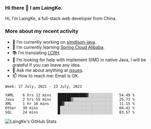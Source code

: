 ### Hi there 👋 I am LaingKe.

Hi, I'm LaingKe, a full-stack web developer from China.

### More about my recent activity

- 🔭 I’m currently working on [simdjson-java](https://github.com/laingke/simdjson-java).
- 🌱 I’m currently learning [Spring Cloud Alibaba](https://github.com/alibaba/spring-cloud-alibaba).
- :books: I’m translating [LCRH](https://github.com/LCTT/LCRH).
- 🤔 I’m looking for help with implement SIMD in native Java, I will be grateful if you can leave any idea.
- 💬 Ask me about anything at [issues](https://github.com/laingke/laingke/issues).
- 📫 How to reach me: Email is OK.

<!--START_SECTION:waka-->
```text
Week: 17 July, 2021 - 23 July, 2021

YAML    6 hrs 12 mins   █████████████▓░░░░░░░░░░░   54.49 % 
Java    2 hrs 55 mins   ██████▒░░░░░░░░░░░░░░░░░░   25.73 % 
XML     1 hr 16 mins    ██▓░░░░░░░░░░░░░░░░░░░░░░   11.15 % 
Other   30 mins         █░░░░░░░░░░░░░░░░░░░░░░░░   04.42 % 
SQL     24 mins         █░░░░░░░░░░░░░░░░░░░░░░░░   03.57 % 
```
<!--END_SECTION:waka-->

![LaingKe's GitHub Stats](https://github-readme-stats.vercel.app/api?username=laingke&show_icons=true&theme=nightowl&count_private=true)
